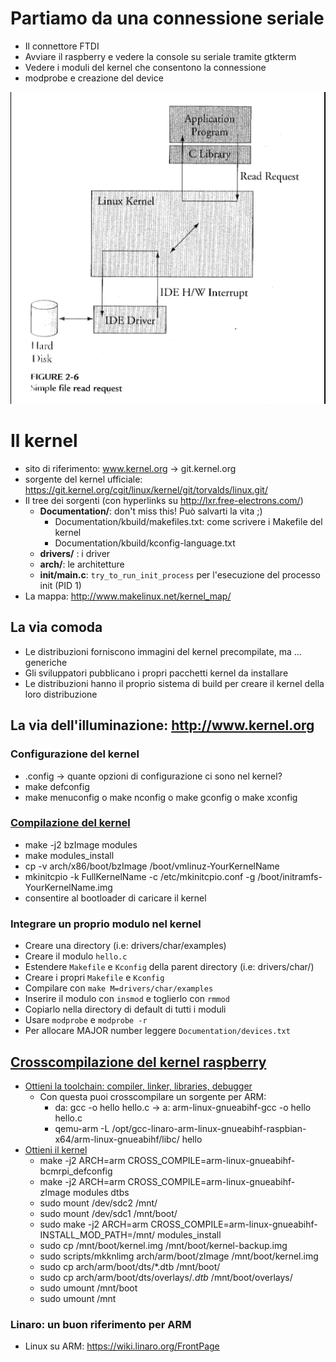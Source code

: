 
# Partiamo da una connessione seriale
  * Il connettore FTDI
  * Avviare il raspberry e vedere la console su seriale tramite gtkterm
  * Vedere i moduli del kernel che consentono la connessione
  * modprobe e creazione del device

  ![il sistema operativo](./UserSpaceSyscallKernel.png "User space e syscall del kernel")

# Il kernel

  - sito di riferimento: www.kernel.org -> git.kernel.org
  - sorgente del kernel ufficiale: https://git.kernel.org/cgit/linux/kernel/git/torvalds/linux.git/
  - Il tree dei sorgenti (con hyperlinks su http://lxr.free-electrons.com/)
    - **Documentation/**: don't miss this! Può salvarti la vita ;)
        * Documentation/kbuild/makefiles.txt: come scrivere i Makefile del kernel
        * Documentation/kbuild/kconfig-language.txt
    - **drivers/** : i driver
    - **arch/**: le architetture
    - **init/main.c**: `try_to_run_init_process` per l'esecuzione del processo init (PID 1)
  - La mappa: http://www.makelinux.net/kernel_map/

## La via comoda
  * Le distribuzioni forniscono immagini del kernel precompilate, ma ... generiche
  * Gli sviluppatori pubblicano i propri pacchetti kernel da installare
  * Le distribuzioni hanno il proprio sistema di build per creare il kernel della loro distribuzione

## La via dell'illuminazione: http://www.kernel.org

### Configurazione del kernel
  * .config -> quante opzioni di configurazione ci sono nel kernel?
  * make defconfig
  * make menuconfig o make nconfig o make gconfig o make xconfig

### [Compilazione del kernel](https://wiki.archlinux.org/index.php/Kernels/Compilation/Traditional#Compile)
  * make -j2 bzImage modules
  * make modules_install
  * cp -v arch/x86/boot/bzImage /boot/vmlinuz-YourKernelName
  * mkinitcpio -k FullKernelName -c /etc/mkinitcpio.conf -g /boot/initramfs-YourKernelName.img
  * consentire al bootloader di caricare il kernel

### Integrare un proprio modulo nel kernel
  * Creare una directory (i.e: drivers/char/examples)
  * Creare il modulo `hello.c`
  * Estendere `Makefile` e `Kconfig` della parent directory (i.e: drivers/char/)
  * Creare i propri `Makefile` e `Kconfig`
  * Compilare con `make M=drivers/char/examples`
  * Inserire il modulo con `insmod` e toglierlo con `rmmod`
  * Copiarlo nella directory di default di tutti i moduli
  * Usare `modprobe` e `modprobe -r`
  * Per allocare MAJOR number leggere `Documentation/devices.txt`

## [Crosscompilazione del kernel raspberry](https://www.raspberrypi.org/documentation/linux/kernel/building.md)
  - [Ottieni la toolchain: compiler, linker, libraries, debugger](https://github.com/raspberrypi/tools)
    - Con questa puoi crosscompilare un sorgente per ARM:
        * da: gcc -o hello hello.c -> a: arm-linux-gnueabihf-gcc -o hello hello.c
        * qemu-arm -L /opt/gcc-linaro-arm-linux-gnueabihf-raspbian-x64/arm-linux-gnueabihf/libc/ hello
  - [Ottieni il kernel](https://github.com/raspberrypi/linux)
      * make -j2 ARCH=arm CROSS_COMPILE=arm-linux-gnueabihf- bcmrpi_defconfig
      * make -j2 ARCH=arm CROSS_COMPILE=arm-linux-gnueabihf- zImage modules dtbs
      * sudo mount /dev/sdc2 /mnt/
      * sudo mount /dev/sdc1 /mnt/boot/
      * sudo make -j2 ARCH=arm CROSS_COMPILE=arm-linux-gnueabihf- INSTALL_MOD_PATH=/mnt/ modules_install
      * sudo cp /mnt/boot/kernel.img /mnt/boot/kernel-backup.img
      * sudo scripts/mkknlimg arch/arm/boot/zImage /mnt/boot/kernel.img
      * sudo cp arch/arm/boot/dts/*.dtb /mnt/boot/
      * sudo cp arch/arm/boot/dts/overlays/*.dtb* /mnt/boot/overlays/
      * sudo umount /mnt/boot
      * sudo umount /mnt

### Linaro: un buon riferimento per ARM
  - Linux su ARM: https://wiki.linaro.org/FrontPage
